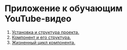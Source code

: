 # Приложение к обучающим YouTube-видео

1. [Установка и структура проекта.](projects/video01)
2. [Компонент и его структура.](projects/video02)
3. [Жизненный цикл компонента.](projects/video03)